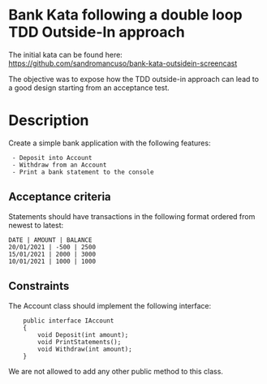 # Bank Kata following a double loop TDD Outside-In approach
The initial kata can be found here: https://github.com/sandromancuso/bank-kata-outsidein-screencast

The objective was to expose how the TDD outside-in approach can lead to a good design starting from an acceptance test. 

# Description
Create a simple bank application with the following features:

```
 - Deposit into Account
 - Withdraw from an Account
 - Print a bank statement to the console
```

## Acceptance criteria
Statements should have transactions in the following format ordered from newest to latest:

```
DATE | AMOUNT | BALANCE
20/01/2021 | -500 | 2500
15/01/2021 | 2000 | 3000
10/01/2021 | 1000 | 1000
```

## Constraints
The Account class should implement the following interface:

```
    public interface IAccount
    {
        void Deposit(int amount);
        void PrintStatements();
        void Withdraw(int amount);
    }
```

We are not allowed to add any other public method to this class.

